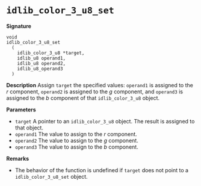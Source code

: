 # `idlib_color_3_u8_set`

**Signature**
```
void
idlib_color_3_u8_set
  (
    idlib_color_3_u8 *target,
    idlib_u8 operand1,
    idlib_u8 operand2,
    idlib_u8_operand3
  )
```

**Description**
Assign `target` the specified values:
`operand1` is assigned to the *r* component,
`operand2` is assigned to the *g* component, and
`operand3` is assigned to the *b* component
of that `idlib_color_3_u8` object.

**Parameters**
- `target` A pointer to an `idlib_color_3_u8` object. The result is assigned to that object.
- `operand1` The value to assign to the *r* component.
- `operand2` The value to assign to the *g* component.
- `operand3` The value to assign to the *b* component.

**Remarks**
- The behavior of the function is undefined if `target` does not point to a `idlib_color_3_u8_set` object.
